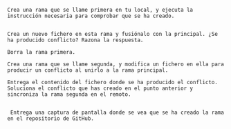 
    Crea una rama que se llame primera en tu local, y ejecuta la instrucción necesaria para comprobar que se ha creado.
    

    Crea un nuevo fichero en esta rama y fusiónalo con la principal. ¿Se ha producido conflicto? Razona la respuesta.

    Borra la rama primera.

    Crea una rama que se llame segunda, y modifica un fichero en ella para producir un conflicto al unirlo a la rama principal. 
    
    Entrega el contenido del fichero donde se ha producido el conflicto.
    Soluciona el conflicto que has creado en el punto anterior y sincroniza la rama segunda en el remoto.
    
    
     Entrega una captura de pantalla donde se vea que se ha creado la rama en el repositorio de GitHub.













